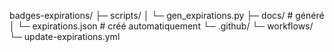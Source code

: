 badges-expirations/
├─ scripts/
│  └─ gen_expirations.py
├─ docs/                  # généré
│  └─ expirations.json    # créé automatiquement
└─ .github/
   └─ workflows/
      └─ update-expirations.yml
